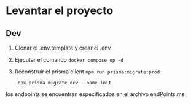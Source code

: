 # Levantar el proyecto
## Dev

1. Clonar el .env.template y crear el .env
2. Ejecutar el comando ```docker compose up -d```
3. Reconstruir el prisma client ```npm run prisma:migrate:prod```
   
   ```
    npx prisma migrate dev --name init
   ```

los endpoints se encuentran especificados en el archivo endPoints.ms

